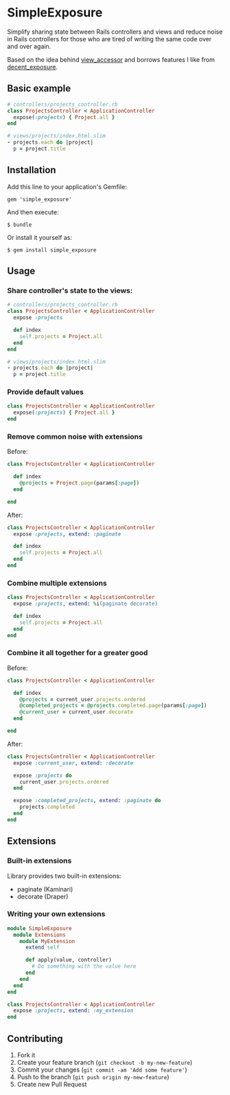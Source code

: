 # SimpleExposure

Simplify sharing state between Rails controllers and views and reduce noise in Rails controllers for those who are tired of writing the same code over and over again.

Based on the idea behind [view_accessor](https://github.com/invisiblefunnel/view_accessor) and borrows features I like from [decent_exposure](https://github.com/voxdolo/decent_exposure).

## Basic example

```ruby
# controllers/projects_controller.rb
class ProjectsController < ApplicationController
  expose(:projects) { Project.all }
end

# views/projects/index.html.slim
- projects.each do |project|
  p = project.title
```

## Installation

Add this line to your application's Gemfile:

    gem 'simple_exposure'

And then execute:

    $ bundle

Or install it yourself as:

    $ gem install simple_exposure

## Usage

### Share controller's state to the views:

```ruby
# controllers/projects_controller.rb
class ProjectsController < ApplicationController
  expose :projects

  def index
    self.projects = Project.all
  end
end

# views/projects/index.html.slim
- projects.each do |project|
  p = project.title
```

### Provide default values

```ruby
class ProjectsController < ApplicationController
  expose(:projects) { Project.all }
end
```

### Remove common noise with extensions

Before:

```ruby
class ProjectsController < ApplicationController

  def index
    @projects = Project.page(params[:page])
  end

end
```

After:

```ruby
class ProjectsController < ApplicationController
  expose :projects, extend: :paginate

  def index
    self.projects = Project.all
  end
end
```

### Combine multiple extensions

```ruby
class ProjectsController < ApplicationController
  expose :projects, extend: %i(paginate decorate)

  def index
    self.projects = Project.all
  end
end
```

### Combine it all together for a greater good

Before:

```ruby
class ProjectsController < ApplicationController

  def index
    @projects = current_user.projects.ordered
    @completed_projects = @projects.completed.page(params[:page])
    @current_user = current_user.decorate
  end

end
```

After:

```ruby
class ProjectsController < ApplicationController
  expose :current_user, extend: :decorate

  expose :projects do
    current_user.projects.ordered
  end

  expose :completed_projects, extend: :paginate do
    projects.completed
  end
end
```

## Extensions

### Built-in extensions

Library provides two built-in extensions:

+ paginate (Kaminari)
+ decorate (Draper)

### Writing your own extensions

```ruby
module SimpleExposure
  module Extensions
    module MyExtension
      extend self

      def apply(value, controller)
        # Do something with the value here
      end
    end
  end
end

class ProjectsController < ApplicationController
  expose :projects, extend: :my_extension
end
```


## Contributing

1. Fork it
2. Create your feature branch (`git checkout -b my-new-feature`)
3. Commit your changes (`git commit -am 'Add some feature'`)
4. Push to the branch (`git push origin my-new-feature`)
5. Create new Pull Request

